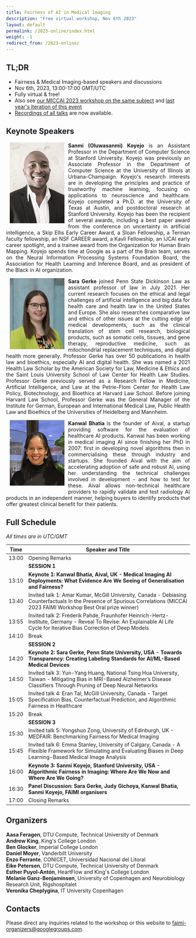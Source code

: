 ```yaml
---
title: Fairness of AI in Medical Imaging
description: "Free virtual workshop, Nov 6th 2023"
layout: default
permalink: /2023-online/index.html
weight: -1
redirect_from: /2023-online/
---
```


## TL;DR

 - Fairness & Medical Imaging-based speakers and discussions
 - Nov 6th, 2023, 13:00-17:00 GMT/UTC
 - Fully virtual & free! 
 - Also see [our MICCAI 2023 workshop on the same subject](/2023-miccai/) and [last year's iteration of this event](/2022/)
 - [Recordings of all talks](https://www.youtube.com/watch?v=oWNyolgbr_U&list=PL043hPrfrJaMY1l8uTttcEjw64jTdh5uz) are now available.

## Keynote Speakers
<div class="clearfix">
	<img class="img2" src="/assets/speakers/Koyejo.jpg" alt="Sanmi Koyejo" width="150" style="float: left; padding:0px 10px 10px 10px">
	<p style="text-align: justify">
		<b>Sanmi (Oluwasanmi) Koyejo</b> is an Assistant Professor in the Department of Computer Science at Stanford University. Koyejo was previously an Associate Professor in the Department of Computer Science at the University of Illinois at Urbana-Champaign. Koyejo's research interests are in developing the principles and practice of trustworthy machine learning, focusing on applications to neuroscience and healthcare. Koyejo completed a Ph.D. at the University of Texas at Austin, and postdoctoral research at Stanford University. Koyejo has been the recipient of several awards, including a best paper award from the conference on uncertainty in artificial intelligence, a Skip Ellis Early Career Award, a Sloan Fellowship, a Terman faculty fellowship, an NSF CAREER award, a Kavli Fellowship, an IJCAI early career spotlight, and a trainee award from the Organization for Human Brain Mapping. Koyejo spends time at Google as a part of the Brain team, serves on the Neural Information Processing Systems Foundation Board, the Association for Health Learning and Inference Board, and as president of the Black in AI organization.
	</p>
</div>
<div class="clearfix">
	<img class="img2" src="/assets/speakers/Gerke.jpg" alt="Sara Gerke" width="150" style="float: left; padding:0px 10px 10px 10px">
	<p style="text-align: justify">
		<b>Sara Gerke</b> joined Penn State Dickinson Law as assistant professor of law in July 2021. Her current research focuses on the ethical and legal challenges of artificial intelligence and big data for health care and health law in the United States and Europe. She also researches comparative law and ethics of other issues at the cutting edge of medical developments, such as the clinical translation of stem cell research, biological products, such as somatic cells, tissues, and gene therapy, reproductive medicine, such as mitochondrial replacement techniques, and digital health more generally. Professor Gerke has over 50 publications in health law and bioethics, especially AI and digital health. She was named a 2021 Health Law Scholar by the American Society for Law, Medicine & Ethics and the Saint Louis University School of Law Center for Health Law Studies. Professor Gerke previously served as a Research Fellow in Medicine, Artificial Intelligence, and Law at the Petrie-Flom Center for Health Law Policy, Biotechnology, and Bioethics at Harvard Law School. Before joining Harvard Law School, Professor Gerke was the General Manager of the Institute for German, European and International Medical Law, Public Health Law and Bioethics of the Universities of Heidelberg and Mannheim.
	</p>
</div>
<div class="clearfix">
	<img class="img2" src="/assets/speakers/kanwal.png" alt="Kanwal Bhatia" width="150" style="float: left; padding:0px 10px 10px 10px">
	<p style="text-align: justify">
		<b>Kanwal Bhatia </b> is the founder of Aival, a startup providing software for the evaluation of healthcare AI products. Kanwal has been working in medical imaging AI since finishing her PhD in 2007: first in developing novel algorithms then in commercialising these through industry and startups. She founded Aival with the aim of accelerating adoption of safe and robust AI, using her understanding the technical challenges involved in development - and how to test for these. Aival allows non-technical healthcare providers to rapidly validate and test radiology AI products in an independent manner, helping buyers to identify products that offer greatest clinical benefit for their patients.		
	</p>
</div>

## Full Schedule
*All times are in UTC/GMT*

 | Time | Speaker and Title |
 |------|-------- |
 | 13:00 | Opening Remarks | 
 ||**SESSION 1** |
 | 13:10 | **Keynote 1: Kanwal Bhatia, Aival, UK - Medical Imaging AI Deployments: What Evidence Are We Seeing of Generalisation and Fairness?** |
 | 13:40 | Invited talk 1: Amar Kumar, McGill University, Canada - Debiasing Counterfactuals In the Presence of Spurious Correlations (MICCAI 2023 FAIMI Workshop Best Oral prize winner) | 
 | 13:55 | Invited talk 2: Frederik Pahde, Fraunhofer Heinrich-Hertz-Institute, Germany - Reveal To Revise: An Explainable AI Life Cycle for Iterative Bias Correction of Deep Models |
 | 14:10 | Break |
 ||**SESSION 2** |
 | 14:20 | **Keynote 2: Sara Gerke, Penn State University, USA - Towards Transparency: Creating Labeling Standards for AI/ML-Based Medical Devices** | 
 | 14:50 | Invited talk 3: Yun-Yang Huang, National Tsing Hua University, Taiwan - Mitigating Bias in MRI-Based Alzheimer’s Disease Classifiers Through Pruning of Deep Neural Networks | 
 | 15:05 | Invited talk 4: Eran Tal, McGill University, Canada - Target Specification Bias, Counterfactual Prediction, and Algorithmic Fairness in Healthcare |
 | 15:20 | Break |
 ||**SESSION 3** |
 | 15:30 | Invited talk 5: Yongshuo Zong, University of Edinburgh, UK - MEDFAIR: Benchmarking Fairness for Medical Imaging |
 | 15:45 | Invited talk 6: Emma Stanley, University of Calgary, Canada - A Flexible Framework for Simulating and Evaluating Biases in Deep Learning-Based Medical Image Analysis |
 | 16:00 | **Keynote 3: Sanmi Koyejo, Stanford University, USA - Algorithmic Fairness in Imaging: Where Are We Now and Where Are We Going?** |
 | 16:30 | **Panel Discussion: Sara Gerke, Judy Gichoya, Kanwal Bhatia, Sanmi Koyejo, FAIMI organisers** |
 | 17:00 | Closing Remarks |

 
## Organizers

**Aasa Feragen**, DTU Compute, Technical University of Denmark  
**Andrew King**, King's College London  
**Ben Glocker**, Imperial College London  
**Daniel Moyer**, Vanderbilt University  
**Enzo Ferrante**, CONICET, Universidad Nacional del Litoral  
**Eike Petersen**, DTU Compute, Technical University of Denmark  
**Esther Puyol-Antón**, HeartFlow and King's College London  
**Melanie Ganz-Benjaminsen**, University of Copenhagen and Neurobiology Research Unit, Rigshospitalet  
**Veronika Cheplygina**, IT University Copenhagen  

## Contacts

Please direct any inquiries related to the workshop or this website to <a href="mailto:faimi-organizers@googlegroups.com">faimi-organizers@googlegroups.com</a>.
